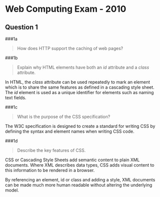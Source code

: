 Web Computing Exam - 2010
===

Question 1
--

###1a
>How does HTTP support the caching of web pages?


###1b
>Explain why HTML elements have both an *id* attribute and a *class* attribute.

In HTML, the *class* attribute can be used repeatedly to mark an element which is to share the same features as defined in a cascading style sheet. The *id* element is used as a unique identifier for elements such as naming text fields. 

###1c
>What is the purpose of the CSS specification?

The W3C specification is designed to create a standard for writing CSS by defining the syntax and element names when writing CSS code. 

###1d
>Describe the key features of CSS.


CSS or Cascading Style Sheets add semantic content to plain XML documents. Where XML describes data types, CSS adds visual content to this information to be rendered in a browser. 

By referencing an element, id or class and adding a style, XML documents can be made much more human readable without altering the underlying model.

